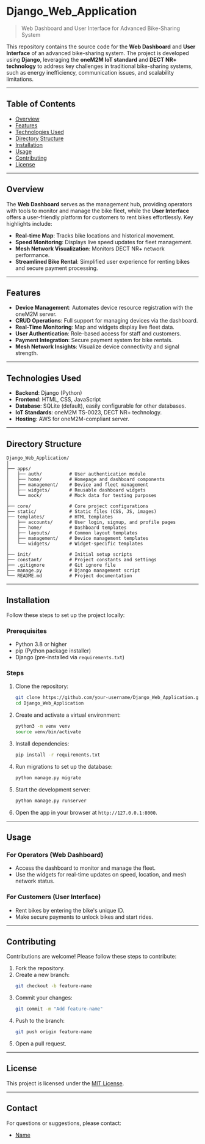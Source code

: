# Django_Web_Application

> Web Dashboard and User Interface for Advanced Bike-Sharing System

This repository contains the source code for the **Web Dashboard** and **User Interface** of an advanced bike-sharing system. The project is developed using **Django**, leveraging the **oneM2M IoT standard** and **DECT NR+ technology** to address key challenges in traditional bike-sharing systems, such as energy inefficiency, communication issues, and scalability limitations.

---

## Table of Contents
- [Overview](#overview)
- [Features](#features)
- [Technologies Used](#technologies-used)
- [Directory Structure](#directory-structure)
- [Installation](#installation)
- [Usage](#usage)
- [Contributing](#contributing)
- [License](#license)

---

## Overview

The **Web Dashboard** serves as the management hub, providing operators with tools to monitor and manage the bike fleet, while the **User Interface** offers a user-friendly platform for customers to rent bikes effortlessly. Key highlights include:
- **Real-time Map**: Tracks bike locations and historical movement.
- **Speed Monitoring**: Displays live speed updates for fleet management.
- **Mesh Network Visualization**: Monitors DECT NR+ network performance.
- **Streamlined Bike Rental**: Simplified user experience for renting bikes and secure payment processing.

---

## Features

- **Device Management**: Automates device resource registration with the oneM2M server.
- **CRUD Operations**: Full support for managing devices via the dashboard.
- **Real-Time Monitoring**: Map and widgets display live fleet data.
- **User Authentication**: Role-based access for staff and customers.
- **Payment Integration**: Secure payment system for bike rentals.
- **Mesh Network Insights**: Visualize device connectivity and signal strength.

---

## Technologies Used

- **Backend**: Django (Python)
- **Frontend**: HTML, CSS, JavaScript
- **Database**: SQLite (default), easily configurable for other databases.
- **IoT Standards**: oneM2M TS-0023, DECT NR+ technology.
- **Hosting**: AWS for oneM2M-compliant server.

---

## Directory Structure

```plaintext
Django_Web_Application/
│
├── apps/
│   ├── auth/          # User authentication module
│   ├── home/          # Homepage and dashboard components
│   ├── management/    # Device and fleet management
│   ├── widgets/       # Reusable dashboard widgets
│   └── mock/          # Mock data for testing purposes
│
├── core/              # Core project configurations
├── static/            # Static files (CSS, JS, images)
├── templates/         # HTML templates
│   ├── accounts/      # User login, signup, and profile pages
│   ├── home/          # Dashboard templates
│   ├── layouts/       # Common layout templates
│   ├── management/    # Device management templates
│   └── widgets/       # Widget-specific templates
│
├── init/              # Initial setup scripts
├── constant/          # Project constants and settings
├── .gitignore         # Git ignore file
├── manage.py          # Django management script
└── README.md          # Project documentation
```

---

## Installation

Follow these steps to set up the project locally:

### Prerequisites
- Python 3.8 or higher
- pip (Python package installer)
- Django (pre-installed via `requirements.txt`)

### Steps

1. Clone the repository:
   ```bash
   git clone https://github.com/your-username/Django_Web_Application.git
   cd Django_Web_Application
   ```

2. Create and activate a virtual environment:
   ```bash
   python3 -m venv venv
   source venv/bin/activate
   ```

3. Install dependencies:
   ```bash
   pip install -r requirements.txt
   ```

4. Run migrations to set up the database:
   ```bash
   python manage.py migrate
   ```

5. Start the development server:
   ```bash
   python manage.py runserver
   ```

6. Open the app in your browser at `http://127.0.0.1:8000`.

---

## Usage

### For Operators (Web Dashboard)
- Access the dashboard to monitor and manage the fleet.
- Use the widgets for real-time updates on speed, location, and mesh network status.

### For Customers (User Interface)
- Rent bikes by entering the bike's unique ID.
- Make secure payments to unlock bikes and start rides.

---

## Contributing

Contributions are welcome! Please follow these steps to contribute:
1. Fork the repository.
2. Create a new branch:
   ```bash
   git checkout -b feature-name
   ```
3. Commit your changes:
   ```bash
   git commit -m "Add feature-name"
   ```
4. Push to the branch:
   ```bash
   git push origin feature-name
   ```
5. Open a pull request.

---

## License

This project is licensed under the [MIT License](LICENSE).

---

## Contact

For questions or suggestions, please contact:
- [Name](mail)
